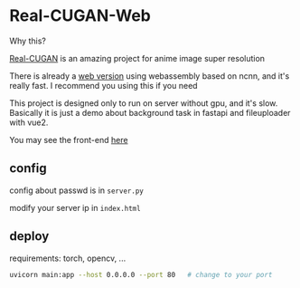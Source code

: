 # Real-CUGAN-Web

Why this?

[Real-CUGAN](https://github.com/bilibili/ailab/tree/main/Real-CUGAN) is an amazing project for anime image super resolution

There is already a [web version](https://github.com/hanFengSan/realcugan-ncnn-webassembly) using webassembly based on ncnn, and it's really fast. I recommend you using this if you need

This project is designed only to run on server without gpu, and it's slow. Basically it is just a demo about background task in fastapi and fileuploader with vue2.

You may see the front-end [here](http://home.ustc.edu.cn/~liuly0322/cugan/)

## config

config about passwd is in `server.py`

modify your server ip in `index.html`

## deploy

requirements: torch, opencv, ...

```bash
uvicorn main:app --host 0.0.0.0 --port 80	# change to your port
```
